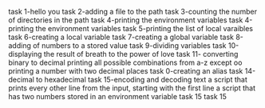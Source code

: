 task 1-hello you
task 2-adding a file to the path
task 3-counting the number of directories in the path
task 4-printing the environment variables
task 4-printing the environment variables
task 5-printing the list of local varaibles
task 6-creating a local variable
task 7-creating a global variable
task 8-adding of numbers to a stored value
task 9-dividing variables
task 10-displaying the result of breath to the power of love
task 11- converting binary to decimal
printing all possible combinations from a-z except oo
printing a number with two decimal places
task 0-creating an alias
task 14-decimal to hexadecimal
task 15-encoding and decoding text
a script that prints every other line from the input, starting with the first line
a script that has two numbers stored in an environment variable
task 15
task 15
